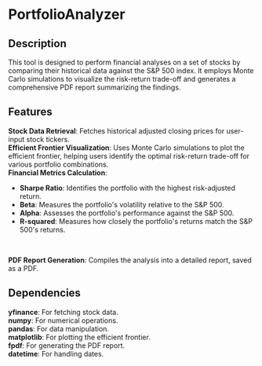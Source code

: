 # PortfolioAnalyzer

## Description
This tool is designed to perform financial analyses on a set of stocks by comparing their historical data against the S&P 500 index. It employs Monte Carlo simulations to visualize the risk-return trade-off and generates a comprehensive PDF report summarizing the findings.

## Features
**Stock Data Retrieval**: Fetches historical adjusted closing prices for user-input stock tickers.<br>
**Efficient Frontier Visualization**: Uses Monte Carlo simulations to plot the efficient frontier, helping users identify the optimal risk-return trade-off for various portfolio combinations.<br>
**Financial Metrics Calculation**:<br>
- **Sharpe Ratio**: Identifies the portfolio with the highest risk-adjusted return.<br>
- **Beta**: Measures the portfolio's volatility relative to the S&P 500.<br>
- **Alpha**: Assesses the portfolio's performance against the S&P 500.<br>
- **R-squared**: Measures how closely the portfolio's returns match the S&P 500's returns.
<br>

**PDF Report Generation**: Compiles the analysis into a detailed report, saved as a PDF.<br>

## Dependencies
**yfinance**: For fetching stock data.<br>
**numpy**: For numerical operations.<br>
**pandas**: For data manipulation.<br>
**matplotlib**: For plotting the efficient frontier.<br>
**fpdf**: For generating the PDF report.<br>
**datetime**: For handling dates.<br>

